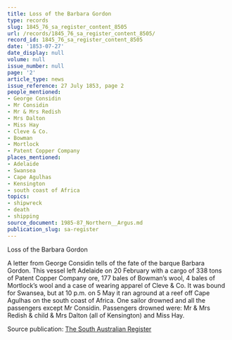 ```yaml
---
title: Loss of the Barbara Gordon
type: records
slug: 1845_76_sa_register_content_8505
url: /records/1845_76_sa_register_content_8505/
record_id: 1845_76_sa_register_content_8505
date: '1853-07-27'
date_display: null
volume: null
issue_number: null
page: '2'
article_type: news
issue_reference: 27 July 1853, page 2
people_mentioned:
- George Considin
- Mr Considin
- Mr & Mrs Redish
- Mrs Dalton
- Miss Hay
- Cleve & Co.
- Bowman
- Mortlock
- Patent Copper Company
places_mentioned:
- Adelaide
- Swansea
- Cape Agulhas
- Kensington
- south coast of Africa
topics:
- shipwreck
- death
- shipping
source_document: 1985-87_Northern__Argus.md
publication_slug: sa-register
---
```


Loss of the Barbara Gordon

A letter from George Considin tells of the fate of the barque Barbara Gordon.  This vessel left Adelaide on 20 February with a cargo of 338 tons of Patent Copper Company ore, 177 bales of Bowman’s wool, 4 bales of Mortlock’s wool and a case of wearing apparel of Cleve & Co.  It was bound for Swansea, but at 10 p.m. on 5 May it ran aground at a reef off Cape Agulhas on the south coast of Africa.  One sailor drowned and all the passengers except Mr Considin.  Passengers drowned were: Mr & Mrs Redish & child & Mrs Dalton (all of Kensington) and Miss Hay.

Source publication: [The South Australian Register](/publications/sa-register/)
